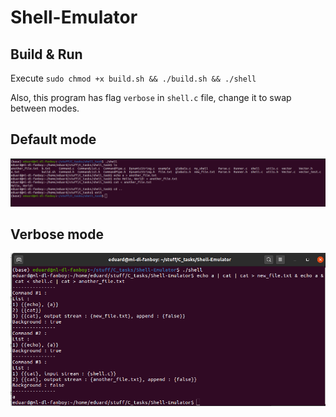 # Shell-Emulator

## Build & Run

Execute ``` sudo chmod +x build.sh && ./build.sh && ./shell ```

Also, this program has flag ``` verbose ``` in ``` shell.c ``` file, change it to swap between modes.

## Default mode
![](images/shell_verbose_false.png)

## Verbose mode
![](images/shell_verbose.png)
